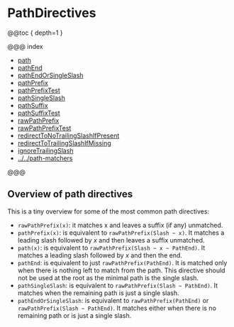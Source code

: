 <a id="pathdirectives"></a>
# PathDirectives

@@toc { depth=1 }

@@@ index

* [path](path.md)
* [pathEnd](pathEnd.md)
* [pathEndOrSingleSlash](pathEndOrSingleSlash.md)
* [pathPrefix](pathPrefix.md)
* [pathPrefixTest](pathPrefixTest.md)
* [pathSingleSlash](pathSingleSlash.md)
* [pathSuffix](pathSuffix.md)
* [pathSuffixTest](pathSuffixTest.md)
* [rawPathPrefix](rawPathPrefix.md)
* [rawPathPrefixTest](rawPathPrefixTest.md)
* [redirectToNoTrailingSlashIfPresent](redirectToNoTrailingSlashIfPresent.md)
* [redirectToTrailingSlashIfMissing](redirectToTrailingSlashIfMissing.md)
* [ignoreTrailingSlash](ignoreTrailingSlash.md)
* [../../path-matchers](../../path-matchers.md)

@@@

<a id="overview-path-scala"></a>
## Overview of path directives

This is a tiny overview for some of the most common path directives:

* `rawPathPrefix(x)`: it matches x and leaves a suffix (if any) unmatched.
* `pathPrefix(x)`: is equivalent to `rawPathPrefix(Slash ~ x)`. It matches a leading slash followed by _x_ and then leaves a suffix unmatched.
* `path(x)`: is equivalent to `rawPathPrefix(Slash ~ x ~ PathEnd)`. It matches a leading slash followed by _x_ and then the end.
* `pathEnd`: is equivalent to just `rawPathPrefix(PathEnd)`. It is matched only when there is nothing left to match from the path. This directive should not be used at the root as the minimal path is the single slash.
* `pathSingleSlash`: is equivalent to `rawPathPrefix(Slash ~ PathEnd)`. It matches when the remaining path is just a single slash.
* `pathEndOrSingleSlash`: is equivalent to `rawPathPrefix(PathEnd)` or `rawPathPrefix(Slash ~ PathEnd)`. It matches either when there is no remaining path or is just a single slash.
